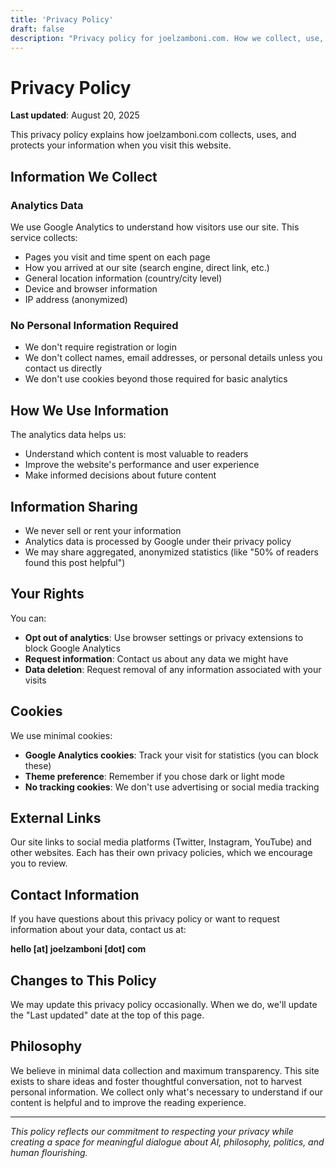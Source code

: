 ```yaml
---
title: 'Privacy Policy'
draft: false
description: "Privacy policy for joelzamboni.com. How we collect, use, and protect your data when you visit this blog about AI, philosophy, and human flourishing."
---
```


# Privacy Policy

**Last updated**: August 20, 2025

This privacy policy explains how joelzamboni.com collects, uses, and protects your information when you visit this website.

## Information We Collect

### Analytics Data
We use Google Analytics to understand how visitors use our site. This service collects:
- Pages you visit and time spent on each page
- How you arrived at our site (search engine, direct link, etc.)
- General location information (country/city level)
- Device and browser information
- IP address (anonymized)

### No Personal Information Required
- We don't require registration or login
- We don't collect names, email addresses, or personal details unless you contact us directly
- We don't use cookies beyond those required for basic analytics

## How We Use Information

The analytics data helps us:
- Understand which content is most valuable to readers
- Improve the website's performance and user experience
- Make informed decisions about future content

## Information Sharing

- We never sell or rent your information
- Analytics data is processed by Google under their privacy policy
- We may share aggregated, anonymized statistics (like "50% of readers found this post helpful")

## Your Rights

You can:
- **Opt out of analytics**: Use browser settings or privacy extensions to block Google Analytics
- **Request information**: Contact us about any data we might have
- **Data deletion**: Request removal of any information associated with your visits

## Cookies

We use minimal cookies:
- **Google Analytics cookies**: Track your visit for statistics (you can block these)
- **Theme preference**: Remember if you chose dark or light mode
- **No tracking cookies**: We don't use advertising or social media tracking

## External Links

Our site links to social media platforms (Twitter, Instagram, YouTube) and other websites. Each has their own privacy policies, which we encourage you to review.

## Contact Information

If you have questions about this privacy policy or want to request information about your data, contact us at:

**hello [at] joelzamboni [dot] com**

## Changes to This Policy

We may update this privacy policy occasionally. When we do, we'll update the "Last updated" date at the top of this page.

## Philosophy

We believe in minimal data collection and maximum transparency. This site exists to share ideas and foster thoughtful conversation, not to harvest personal information. We collect only what's necessary to understand if our content is helpful and to improve the reading experience.

---

*This policy reflects our commitment to respecting your privacy while creating a space for meaningful dialogue about AI, philosophy, politics, and human flourishing.*